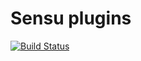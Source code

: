 # Sensu plugins

[![Build Status](https://travis-ci.org/oasiswork/sensu-plugins.svg?branch=master)](https://travis-ci.org/oasiswork/sensu-plugins)

